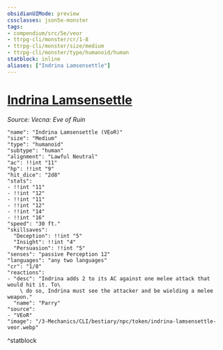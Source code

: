 ```yaml
---
obsidianUIMode: preview
cssclasses: json5e-monster
tags:
- compendium/src/5e/veor
- ttrpg-cli/monster/cr/1-8
- ttrpg-cli/monster/size/medium
- ttrpg-cli/monster/type/humanoid/human
statblock: inline
aliases: ["Indrina Lamsensettle"]
---
```

# [Indrina Lamsensettle](3-Mechanics\CLI\bestiary\npc/indrina-lamsensettle-veor.md)
*Source: Vecna: Eve of Ruin*  

```statblock
"name": "Indrina Lamsensettle (VEoR)"
"size": "Medium"
"type": "humanoid"
"subtype": "human"
"alignment": "Lawful Neutral"
"ac": !!int "11"
"hp": !!int "9"
"hit_dice": "2d8"
"stats":
- !!int "11"
- !!int "12"
- !!int "11"
- !!int "12"
- !!int "14"
- !!int "16"
"speed": "30 ft."
"skillsaves":
  "Deception": !!int "5"
  "Insight": !!int "4"
  "Persuasion": !!int "5"
"senses": "passive Perception 12"
"languages": "any two languages"
"cr": "1/8"
"reactions":
- "desc": "Indrina adds 2 to its AC against one melee attack that would hit it. To\
    \ do so, Indrina must see the attacker and be wielding a melee weapon."
  "name": "Parry"
"source":
- "VEoR"
"image": "/3-Mechanics/CLI/bestiary/npc/token/indrina-lamsensettle-veor.webp"
```
^statblock
